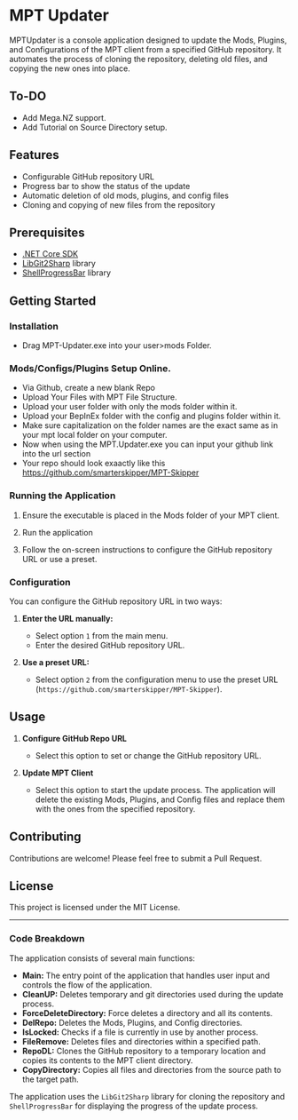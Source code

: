 # MPT Updater

MPTUpdater is a console application designed to update the Mods, Plugins, and Configurations of the MPT client from a specified GitHub repository. It automates the process of cloning the repository, deleting old files, and copying the new ones into place.

## To-DO
- Add Mega.NZ support.
- Add Tutorial on Source Directory setup.

## Features

- Configurable GitHub repository URL
- Progress bar to show the status of the update
- Automatic deletion of old mods, plugins, and config files
- Cloning and copying of new files from the repository

## Prerequisites

- [.NET Core SDK](https://dotnet.microsoft.com/download)
- [LibGit2Sharp](https://github.com/libgit2/libgit2sharp) library
- [ShellProgressBar](https://github.com/Mpdreamz/shellprogressbar) library

## Getting Started

### Installation
- Drag MPT-Updater.exe into your user>mods Folder.
### Mods/Configs/Plugins Setup Online.
- Via Github, create a new blank Repo
- Upload Your Files with MPT File Structure.
- Upload your user folder with only the mods folder within it.
- Upload your BepInEx folder with the config and plugins folder within it.
- Make sure capitalization on the folder names are the exact same as in your mpt local folder on your computer.
- Now when using the MPT.Updater.exe you can input your github link into the url section
- Your repo should look exaactly like this https://github.com/smarterskipper/MPT-Skipper


### Running the Application

1. Ensure the executable is placed in the Mods folder of your MPT client.

2. Run the application

3. Follow the on-screen instructions to configure the GitHub repository URL or use a preset.

### Configuration

You can configure the GitHub repository URL in two ways:

1. **Enter the URL manually:**
   - Select option `1` from the main menu.
   - Enter the desired GitHub repository URL.

2. **Use a preset URL:**
   - Select option `2` from the configuration menu to use the preset URL (`https://github.com/smarterskipper/MPT-Skipper`).

## Usage

1. **Configure GitHub Repo URL**
   - Select this option to set or change the GitHub repository URL.

2. **Update MPT Client**
   - Select this option to start the update process. The application will delete the existing Mods, Plugins, and Config files and replace them with the ones from the specified repository.

## Contributing

Contributions are welcome! Please feel free to submit a Pull Request.

## License

This project is licensed under the MIT License.

---

### Code Breakdown

The application consists of several main functions:

- **Main:** The entry point of the application that handles user input and controls the flow of the application.
- **CleanUP:** Deletes temporary and git directories used during the update process.
- **ForceDeleteDirectory:** Force deletes a directory and all its contents.
- **DelRepo:** Deletes the Mods, Plugins, and Config directories.
- **IsLocked:** Checks if a file is currently in use by another process.
- **FileRemove:** Deletes files and directories within a specified path.
- **RepoDL:** Clones the GitHub repository to a temporary location and copies its contents to the MPT client directory.
- **CopyDirectory:** Copies all files and directories from the source path to the target path.

The application uses the `LibGit2Sharp` library for cloning the repository and `ShellProgressBar` for displaying the progress of the update process.
